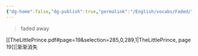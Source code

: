 ```yaml
---
{"dg-home":false,"dg-publish":true,"permalink":"/English/vocabs/Faded/","dgPassFrontmatter":true}
---
```



> faded away

[[TheLittlePrince.pdf#page=19&selection=285,0,289,1|TheLittlePrince, page 19]]|渐渐消失